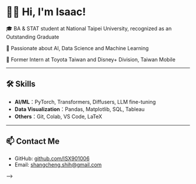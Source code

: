 # 🙋‍♂️ Hi, I'm Isaac!  
🎓 BA & STAT student at National Taipei University, recognized as an Outstanding Graduate 

🧠 Passionate about AI, Data Science and Machine Learning    

💼 Former Intern at Toyota Taiwan and Disney+ Division, Taiwan Mobile

---

## 🛠️ Skills

- **AI/ML**：PyTorch, Transformers, Diffusers, LLM fine-tuning  
- **Data Visualization**：Pandas, Matplotlib, SQL, Tableau
- **Others**：Git, Colab, VS Code, LaTeX

---

## 📫 Contact Me

- GitHub: [github.com/ISX901006](https://github.com/ISX901006)
- Email: shangcheng.shih@gmail.com

-->
